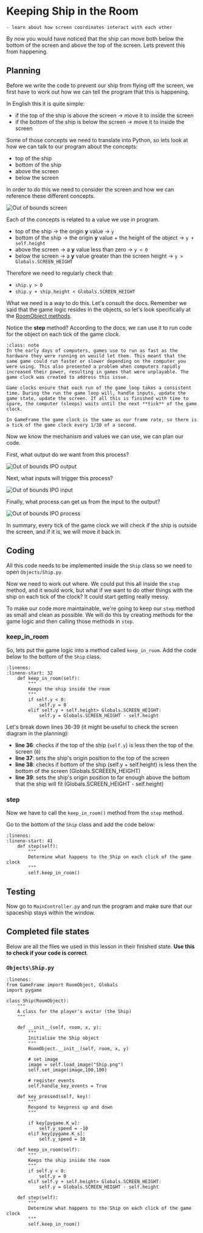 # Keeping Ship in the Room

```{topic} In this lesson you will:
- learn about how screen coordinates interact with each other
```

By now you would have noticed that the ship can move both below the bottom of the screen and above the top of the screen. Lets prevent this from happening.

## Planning

Before we write the code to prevent our ship from flying off the screen, we first have to work out how we can tell the program that this is happening. 

In English this it is quite simple:

- if the top of the ship is above the screen &rarr; move it to inside the screen
- if the bottom of the ship is below the screen &rarr; move it to inside the screen

Some of those concepts we need to translate into Python, so lets look at how we can talk to our program about the concepts:

- top of the ship
- bottom of the ship
- above the screen
- below the screen

In order to do this we need to consider the screen and how we can reference these different concepts. 

![Out of bounds screen](assets/img/ship_out_of_bounds_1.png)

Each of the concepts is related to a value we use in program.

- top of the ship &rarr; the origin **y** value &rarr; `y`
- bottom of the ship &rarr; the origin **y** value + the height of the object &rarr; `y + self.height`
- above the screen &rarr; a **y** value less than zero &rarr; `y < 0`
- below the screen &rarr; a **y** value greater than the screen height &rarr; `y > Globals.SCREEN_HEIGHT`

Therefore we need to regularly check that:

- `ship.y > 0`
- `ship.y + ship.height < Globals.SCREEN_HEIGHT`

What we need is a way to do this. Let's consult the docs. Remember we said that the game logic resides in the objects, so let's look specifically at the [RoomObject methods](documentation.md#roomobject-methods).

Notice the **step** method? According to the docs, we can use it to run code for the object on each tick of the game clock.

```{admonition} Game Clock
:class: note
In the early days of computers, games use to run as fast as the hardware they were running on wouild let them. This meant that the same game could run faster or slower depending on the computer you were using. This also presented a problem when computers rapidly increased their power, resulting in games that were unplayable. The game clock was created to address this issue.

Game clocks ensure that each run of the game loop takes a consistent time. During the run the game loop will, handle inputs, update the game state, update the screen. If all this is finished with time to spare, the computer (sleeps) waits until the next **tick** of the game clock.

In GameFrame the game clock is the same as our frame rate, so there is a tick of the game clock every 1/30 of a second.
```

Now we know the mechanism and values we can use, we can plan our code.

First, what output do we want from this process?

![Out of bounds IPO output](assets/img/out_of_bounds_ipo_1.png)

Next, what inputs will trigger this process?

![Out of bounds IPO input](assets/img/out_of_bounds_ipo_2.png)

Finally, what process can get us from the input to the output?

![Out of bounds IPO process](assets/img/out_of_bounds_ipo_3.png)

In summary, every tick of the game clock we will check if the ship is outside the screen, and if it is, we will move it back in.

## Coding

All this code needs to be implemented inside the `Ship` class so we need to open `Objects/Ship.py`.

Now we need to work out where. We could put this all inside the `step` method, and it would work, but what if we want to do other things with the ship on each tick of the clock? It could start getting really messy.

To make our code more maintainable, we're going to keep our `step` method as small and clean as possible. We will do this by creating methods for the game logic and then calling those methods in `step`.

### keep_in_room

So, lets put the game logic into a method called `keep_in_room`. Add the code below to the bottom of the `Ship` class.

```{code-block} python
:linenos:
:lineno-start: 32
    def keep_in_room(self):
        """
        Keeps the ship inside the room
        """
        if self.y < 0:
            self.y = 0
        elif self.y + self.height> Globals.SCREEN_HEIGHT:
            self.y = Globals.SCREEN_HEIGHT - self.height
```

Let's break down lines 36-39 (it might be useful to check the screen diagram in the planning):

- **line 36**: checks if the top of the ship (`self.y`) is less then the top of the screen (`0`)
- **line 37**: sets the ship's origin position to the top of the screen
- **line 38**: checks if bottom of the ship (self.y + self.height) is less then the bottom of the screen (Globals.SCREEEN_HEIGHT)
- **line 39**: sets the ship's origin position to far enough above the bottom that the ship will fit (Globals.SCREEN_HEIGHT - self.height)

### step

Now we have to call the `keep_in_room()` method from the `step` method.

Go to the bottom of the `Ship` class and add the code below:

```{code-block} python
:linenos:
:lineno-start: 41
    def step(self):
        """
        Determine what happens to the Ship on each click of the game clock
        """
        self.keep_in_room()
```

## Testing

Now go to `MainController.py` and run the program and make sure that our spaceship stays within the window.

## Completed file states

Below are all the files we used in this lesson in their finished state. **Use this to check if your code is correct**.

### `Objects\Ship.py`

```{code-block} python
:linenos:
from GameFrame import RoomObject, Globals
import pygame

class Ship(RoomObject):
    """
    A class for the player's avitar (the Ship)
    """
    
    def __init__(self, room, x, y):
        """
        Initialise the Ship object
        """
        RoomObject.__init__(self, room, x, y)
        
        # set image
        image = self.load_image("Ship.png")
        self.set_image(image,100,100)
        
        # register events
        self.handle_key_events = True
        
    def key_pressed(self, key):
        """
        Respond to keypress up and down
        """
        
        if key[pygame.K_w]:
            self.y_speed = -10
        elif key[pygame.K_s]:
            self.y_speed = 10
            
    def keep_in_room(self):
        """
        Keeps the ship inside the room
        """
        if self.y < 0:
            self.y = 0
        elif self.y + self.height> Globals.SCREEN_HEIGHT:
            self.y = Globals.SCREEN_HEIGHT - self.height
            
    def step(self):
        """
        Determine what happens to the Ship on each click of the game clock
        """
        self.keep_in_room()
```